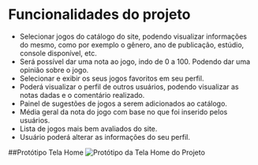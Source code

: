 # Funcionalidades do projeto

- Selecionar jogos do catálogo do site, podendo visualizar informações do mesmo, como por exemplo o gênero, ano de publicação, estúdio, console disponível, etc.
- Será possível dar uma nota ao jogo, indo de 0 a 100. Podendo dar uma opinião sobre o jogo.
- Selecionar e exibir os seus jogos favoritos em seu perfil.
- Poderá visualizar o perfil de outros usuários, podendo visualizar as notas dadas e o comentário realizado.
- Painel de sugestões de jogos a serem adicionados ao catálogo.
- Média geral da nota do jogo com base no que foi inserido pelos usuários.
- Lista de jogos mais bem avaliados do site.
- Usuário poderá alterar as informações do seu perfil.

##Protótipo Tela Home
![Protótipo da Tela Home do Projeto](https://github.com/ProjetoPiADS/ProjetoPi/blob/main/DocsImg/Prototipo.png)
